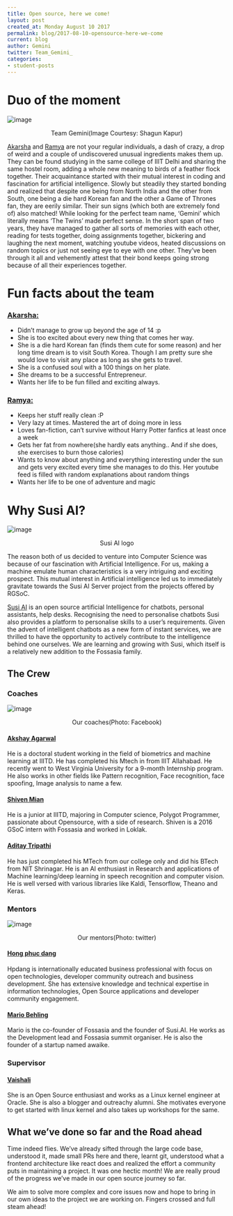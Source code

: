 ```yaml
---
title: Open source, here we come!
layout: post
created_at: Monday August 10 2017
permalink: blog/2017-08-10-opensource-here-we-come
current: blog
author: Gemini
twitter: Team_Gemini_
categories:
- student-posts
---
```


# Duo of the moment

![image](/img/blog/2017/TeamGemini.jpg)
<div align="center" class="image-credits"> Team Gemini(Image Courtesy: Shagun Kapur)</div>

[Akarsha](https://github.com/aksh98) and [Ramya](https://github.com/meriki) are not your regular individuals, a dash of crazy, a drop of weird and a couple of undiscovered unusual ingredients makes them up.  They can be found studying in the same college of IIIT Delhi and sharing the same hostel room, adding a whole new meaning to birds of a feather flock together. Their acquaintance started with their mutual interest in coding and fascination for artificial intelligence. Slowly but steadily they started bonding and realized that despite one being from North India and the other from South, one being a die hard Korean fan and the other a Game of Thrones fan, they are eerily similar. Their sun signs (which both are extremely fond of) also matched! While looking for the perfect team name, ‘Gemini’ which literally means ‘The Twins’ made perfect sense. In the short span of two years, they have managed to gather all sorts of memories with each other, reading for tests together, doing assignments together, bickering and laughing the next moment, watching youtube videos, heated discussions on random topics or just not seeing eye to eye with one other. They’ve been through it all and vehemently attest that their bond keeps going strong because of all their experiences together.

# Fun facts about the team

### [__Akarsha:__](https://github.com/aksh98)

- Didn’t manage to grow up beyond the age of 14 :p
- She is too excited about every new thing that comes her way.
- She is a die hard Korean fan (finds them cute for some reason) and her long time dream is to visit South Korea. Though I am pretty sure she would love to visit any place as long as she gets to travel.
- She is a confused soul with a 100 things on her plate.
- She dreams to be a successful Entrepreneur. 
- Wants her life to be fun filled and exciting always. 

### [__Ramya:__](https://github.com/meriki)

- Keeps her stuff really clean :P
- Very lazy at times. Mastered the art of doing more in less
- Loves fan-fiction, can’t survive without Harry Potter fanfics at least once a week
- Gets her fat from nowhere(she hardly eats anything.. And if she does, she exercises to burn those calories)
- Wants to know about anything and everything interesting under the sun and gets very excited every time she manages to do this. Her youtube feed is filled with random explanations about random things
- Wants her life to be one of adventure and magic

# Why Susi AI?

![image](/img/blog/2017/susi-logo.svg)
<div align="center" class="image-credits"> Susi AI logo</div>

The reason both of us decided to venture into Computer Science was because of our fascination with Artificial Intelligence. For us, making a machine emulate human characteristics is a very intriguing and exciting prospect. This mutual interest in Artificial intelligence led us to immediately gravitate towards the Susi AI Server project from the projects offered by RGSoC. 

[Susi AI](http://chat.susi.ai/overview) is an open source artificial Intelligence for chatbots, personal assistants, help desks. Recognising the need to personalise chatbots Susi also provides a platform to personalise skills to a user’s requirements. Given the advent of intelligent chatbots as a new form of instant services, we are thrilled to have the opportunity to actively contribute to the intelligence behind one ourselves. We are learning and growing with Susi, which itself is a relatively new addition to the Fossasia family. 

## The Crew

### Coaches
![image](/img/blog/2017/teamgemini_coaches.jpg)
<div align="center" class="image-credits">Our coaches(Photo: Facebook)</div>

#### [Akshay Agarwal](https://www.facebook.com/akshay.agarwal.1675275) 

He is a doctoral student working in the field of biometrics and machine learning at IIITD. He has completed his Mtech in from IIIT Allahabad. He recently went to West Virginia University for a 9-month Internship program. He also works in other fields like Pattern recognition, Face recognition, face spoofing, Image analysis to name a few. 

#### [Shiven Mian](https://github.com/shivenmian/)

He is a junior at IIITD, majoring in Computer science, Polygot Programmer, passionate about Opensource, with a side of research. Shiven is a 2016 GSoC intern with Fossasia and worked in Loklak.


#### [Aditay Tripathi](https://github.com/Aditay/)

He has just completed his MTech from our college only and did his BTech from NIT Shrinagar. 
He is an AI enthusiast in Research and applications of Machine learning/deep learning in speech recognition and computer vision. He is well versed with various libraries like Kaldi, Tensorflow, Theano and Keras.

### Mentors
![image](/img/blog/2017/teamgemini_mentors.jpg)
<div align="center" class="image-credits"> Our mentors(Photo: twitter)</div>

#### [Hong phuc dang](https://github.com/hpdang)

Hpdang is internationally educated business professional with focus on open technologies, developer community outreach and business development. She has extensive knowledge and technical expertise in information technologies, Open Source applications and developer community engagement.

#### [Mario Behling](https://github.com/mariobehling)

Mario is the co-founder of Fossasia and the founder of Susi.AI. He works as the Development lead and Fossasia summit organiser. He is also the founder of a startup named awaike. 

### Supervisor 

#### [Vaishali](https://github.com/nerdyvaishali)

She is an Open Source enthusiast and works as a Linux kernel engineer at Oracle. She is also a blogger and outreachy alumni. She motivates everyone to get started with linux kernel and also takes up workshops for the same.

## What we’ve done so far and the Road ahead

Time indeed flies. We’ve already sifted through the large code base, understood it, made small PRs here and there, learnt git, understood what a frontend architecture like react does and realized the effort a community puts in maintaining a project. It was one hectic month! We are really proud of the progress we’ve made in our open source journey so far.

We aim to solve more complex and core issues now and hope to bring in our own ideas to the project we are working on. Fingers crossed and full steam ahead!
